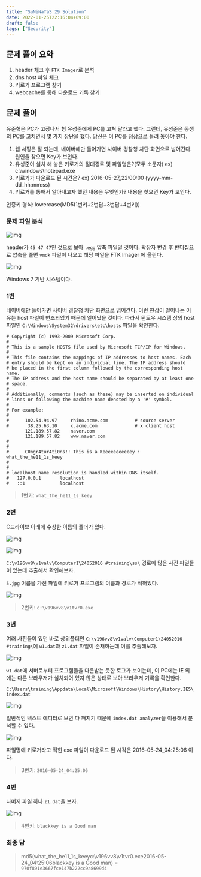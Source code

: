 ```yaml
---
title: "SuNiNaTaS 29 Solution"
date: 2022-01-25T22:16:04+09:00
draft: false
tags: ["Security"]
---
```


## 문제 풀이 요약

1. header 체크 후 `FTK Imager`로 분석
2. dns host 파일 체크
3. 키로거 프로그램 찾기
4. webcache를 통해 다운로드 기록 찾기

## 문제 풀이

유준혁은 PC가 고장나서 형 유성준에게 PC를 고쳐 달라고 했다.
그런데, 유성준은 동생의 PC를 고치면서 몇 가지 장난을 했다.
당신은 이 PC를 정상으로 돌려 놓아야 한다.

1. 웹 서핑은 잘 되는데, 네이버에만 들어가면 사이버 경찰청 차단 화면으로 넘어간다. 원인을 찾으면 Key가 보인다.
2. 유성준이 설치 해 놓은 키로거의 절대경로 및 파일명은?(모두 소문자) ex) c:\windows\notepad.exe
3. 키로거가 다운로드 된 시간은? ex) 2016-05-27_22:00:00 (yyyy-mm-dd_hh:mm:ss)
4. 키로거를 통해서 알아내고자 했던 내용은 무엇인가? 내용을 찾으면 Key가 보인다.

인증키 형식: lowercase(MD5(1번키+2번답+3번답+4번키))

### 문제 파일 분석

![img](/img/suninatas-29/1.png)

header가 `45 47 47`인 것으로 보아 `.egg` 압축 파일일 것이다. 확장자 변경 후 반디집으로 압축을 풀면 `vmdk` 파일이 나오고 해당 파일을 FTK Imager 에 올린다.

![img](/img/suninatas-29/2.png)

Windows 7 기반 시스템이다.

### 1번

네이버에만 들어가면 사이버 경찰청 차단 화면으로 넘어간다. 이런 현상이 일어나는 이유는 host 파일이 변조되었기 때문에 일어났을 것이다. 따라서 윈도우 시스템 상의 host 파일인 `C:\Windows\System32\drivers\etc\hosts` 파일을 확인한다.

```
# Copyright (c) 1993-2009 Microsoft Corp.
#
# This is a sample HOSTS file used by Microsoft TCP/IP for Windows.
#
# This file contains the mappings of IP addresses to host names. Each
# entry should be kept on an individual line. The IP address should
# be placed in the first column followed by the corresponding host name.
# The IP address and the host name should be separated by at least one
# space.
#
# Additionally, comments (such as these) may be inserted on individual
# lines or following the machine name denoted by a '#' symbol.
#
# For example:
#
#      102.54.94.97     rhino.acme.com          # source server
#       38.25.63.10     x.acme.com              # x client host
       121.189.57.82    naver.com
       121.189.57.82    www.naver.com
#
#
#      C0ngr4tur4ti0ns!! This is a Keeeeeeeeeeey : what_the_he11_1s_keey
#
#
# localhost name resolution is handled within DNS itself.
#	127.0.0.1       localhost
#	::1             localhost
```

> 1번키: `what_the_he11_1s_keey`

### 2번

C드라이브 아래에 수상한 이름의 폴더가 있다.

![img](/img/suninatas-29/3.png)

![img](/img/suninatas-29/4.png)

`C:\v196vv8\v1valv\Computer1\24052016 #training\ss\` 경로에 많은 사진 파일들이 있는데 추출해서 확인해보자.

`5.jpg` 이름을 가진 파일에 키로거 프로그램의 이름과 경로가 적혀있다.

![img](/img/suninatas-29/5.png)

> 2번키: `c:\v196vv8\v1tvr0.exe`

### 3번

여러 사진들이 있던 바로 상위폴더인 `C:\v196vv8\v1valv\Computer1\24052016 #training\`에 `w1.dat`과 `z1.dat` 파일이 존재하는데 이를 추출해보자.

![img](/img/suninatas-29/7.png)

`w1.dat`에 서버로부터 프로그램들을 다운받는 듯한 로그가 보이는데, 이 PC에는 IE 외에는 다른 브라우저가 설치되어 있지 않은 상태로 보아 브라우저 기록을 확인한다.

`C:\Users\training\Appdata\Local\Microsoft\Windows\History\History.IE5\index.dat`

![img](/img/suninatas-29/8.png)

일반적인 텍스트 에디터로 보면 다 깨지기 때문에 `index.dat analyzer`을 이용해서 분석할 수 있다.

![img](/img/suninatas-29/9.png)

파일명에 키로거라고 적힌 exe 파일이 다운로드 된 시각은 2016-05-24_04:25:06 이다.

> 3번키: `2016-05-24_04:25:06`

### 4번

나머지 파일 하나 `z1.dat`을 보자.

![img](/img/suninatas-29/6.png)

> 4번키: `blackkey is a Good man`

### 최종 답

> md5(what_the_he11_1s_keeyc:\v196vv8\v1tvr0.exe2016-05-24_04:25:06blackkey is a Good man) = `970f891e3667fce147b222cc9a8699d4`
